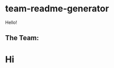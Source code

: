 # team-readme-generator

Hello!

## The Team:

<!--auto-team-table-->
<!--/auto-team-table-->

# Hi
